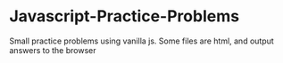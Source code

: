 # Javascript-Practice-Problems
Small practice problems using vanilla js. Some files are html, and output answers to the browser
